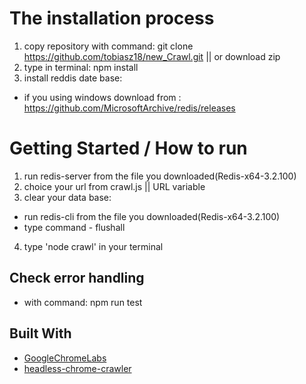 
# The installation process

1. copy repository with command: git clone https://github.com/tobiasz18/new_Crawl.git || or download zip
2. type in terminal: npm install
3. install reddis date base:
 * if you using windows download from : https://github.com/MicrosoftArchive/redis/releases



# Getting Started / How to run

1. run redis-server from the file you downloaded(Redis-x64-3.2.100)
2. choice your url from crawl.js || URL variable 
3. clear your data base:

 * run redis-cli from the file you downloaded(Redis-x64-3.2.100) 
 * type command - flushall 

4. type 'node crawl' in your terminal

## Check error handling

* with command:  npm run test



## Built With
* [GoogleChromeLabs](https://github.com/GoogleChromeLabs/puppeteer-examples) 
* [headless-chrome-crawler](https://github.com/yujiosaka/headless-chrome-crawler) 
